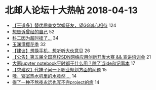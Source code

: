 # 北邮人论坛十大热帖 2018-04-13

- [【王道多】替优质美女学姐征友，望GG诚心相待](https://bbs.byr.cn/article/Friends/1863892) 124
- [想告诉曾经的自己](https://bbs.byr.cn/article/Feeling/3052665) 52
- [科二因为超时挂了…](https://bbs.byr.cn/article/Talking/5996949) 34
- [玉渊潭樱花季](https://bbs.byr.cn/article/Travel/138756) 32
- [【建议】想换手机，想听听大伙意见](https://bbs.byr.cn/article/Notebook/175573) 26
- [【公告】第五届全国高校SDN网络应用创新开发大赛 &amp;&amp; 宣讲培训会](https://bbs.byr.cn/article/Communications/27691) 21
- [大家jupyter notebook平时都干什么用？除了当ide和记事本](https://bbs.byr.cn/article/Python/21440) 17
- [【求建议】代妹子问一下职业规划方面的问题](https://bbs.byr.cn/article/WorkLife/1101038) 15
- [哇，寝室热水机里的水竟然....](https://bbs.byr.cn/article/Picture/3210389) 14
- [得了一种不熬夜永远也写不完project的病](https://bbs.byr.cn/article/InnerMongolia/66338) 14


